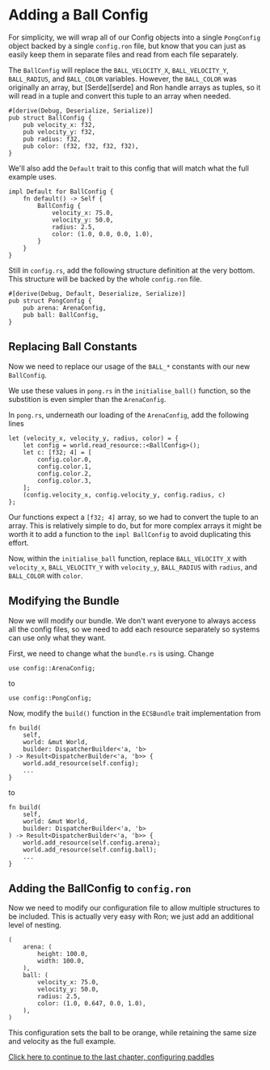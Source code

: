 # Adding a Ball Config
For simplicity, we will wrap all of our Config objects into a single `PongConfig` object backed by a single 
`config.ron` file, but know that you can just as easily keep them in separate files and read from each file 
separately.

The `BallConfig` will replace the `BALL_VELOCITY_X`, `BALL_VELOCITY_Y`, `BALL_RADIUS`, and `BALL_COLOR` 
variables. However, the `BALL_COLOR` was originally an array, but [Serde][serde] and Ron handle arrays as 
tuples, so it will read in a tuple and convert this tuple to an array when needed.
```rust,ignore
#[derive(Debug, Deserialize, Serialize)]
pub struct BallConfig {
    pub velocity_x: f32,
    pub velocity_y: f32,
    pub radius: f32,
    pub color: (f32, f32, f32, f32),
}
```

We'll also add the `Default` trait to this config that will match what the full example uses.
```rust,ignore
impl Default for BallConfig {
    fn default() -> Self {
        BallConfig {
            velocity_x: 75.0,
            velocity_y: 50.0,
            radius: 2.5,
            color: (1.0, 0.0, 0.0, 1.0),
        }
    }
}
```

Still in `config.rs`, add the following structure definition at the very bottom. This structure will be 
backed by the whole `config.ron` file.
```rust,ignore
#[derive(Debug, Default, Deserialize, Serialize)]
pub struct PongConfig {
    pub arena: ArenaConfig,
    pub ball: BallConfig,
}
```

## Replacing Ball Constants 
Now we need to replace our usage of the `BALL_*` constants with our new `BallConfig`. 

We use these values in `pong.rs` in the `initialise_ball()` function, so the substition is even simpler than 
the `ArenaConfig`.

In `pong.rs`, underneath our loading of the `ArenaConfig`, add the following lines
```rust,ignore
let (velocity_x, velocity_y, radius, color) = {
    let config = world.read_resource::<BallConfig>();
    let c: [f32; 4] = [
        config.color.0,
        config.color.1,
        config.color.2,
        config.color.3,
    ];
    (config.velocity_x, config.velocity_y, config.radius, c)
};
```
Our functions expect a `[f32; 4]` array, so we had to convert the tuple to an array. This is relatively 
simple to do, but for more complex arrays it might be worth it to add a function to the `impl BallConfig` to 
avoid duplicating this effort.

Now, within the `initialise_ball` function, replace `BALL_VELOCITY_X` with `velocity_x`, `BALL_VELOCITY_Y` 
with `velocity_y`, `BALL_RADIUS` with `radius`, and `BALL_COLOR` with `color`.

## Modifying the Bundle
Now we will modify our bundle. We don't want everyone to always access all the config files, so we need to 
add each resource separately so systems can use only what they want.

First, we need to change what the `bundle.rs` is using. Change
```rust, ignore
use config::ArenaConfig;
```
to 
```rust,ignore
use config::PongConfig;
```

Now, modify the `build()` function in the `ECSBundle` trait implementation from
```rust, ignore
fn build(
    self,
    world: &mut World,
    builder: DispatcherBuilder<'a, 'b>
) -> Result<DispatcherBuilder<'a, 'b>> {
    world.add_resource(self.config);
    ...
}
```
to
```rust, ignore
fn build(
    self,
    world: &mut World,
    builder: DispatcherBuilder<'a, 'b>
) -> Result<DispatcherBuilder<'a, 'b>> {
    world.add_resource(self.config.arena);
    world.add_resource(self.config.ball);
    ...
}
```
## Adding the BallConfig to `config.ron`
Now we need to modify our configuration file to allow multiple structures to be included. This is actually 
very easy with Ron; we just add an additional level of nesting.
```ignore
(
    arena: (
        height: 100.0,
        width: 100.0,
    ),
    ball: (
        velocity_x: 75.0,
        velocity_y: 50.0,
        radius: 2.5,
        color: (1.0, 0.647, 0.0, 1.0),
    ),
)
```
This configuration sets the ball to be orange, while retaining the same size and velocity as the full 
example.

[Click here to continue to the last chapter, configuring paddles][2]

[2]: ./appendices/a_config_files/paddle_configs.html
